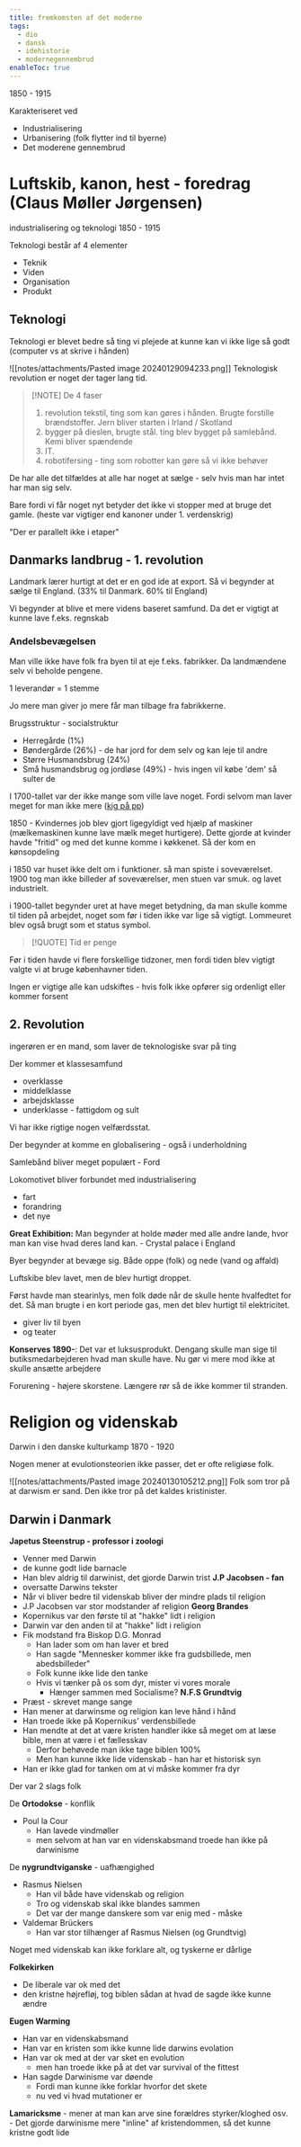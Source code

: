 ```yaml
---
title: fremkomsten af det moderne
tags:
  - dio
  - dansk
  - idehistorie
  - modernegennembrud
enableToc: true
---
```

1850 - 1915

Karakteriseret ved
 - Industrialisering
 - Urbanisering (folk flytter ind til byerne)
 - Det moderene gennembrud

# Luftskib, kanon, hest - foredrag (Claus Møller Jørgensen)
industrialisering og teknologi 1850 - 1915

Teknologi består af 4 elementer
 - Teknik
 - Viden
 - Organisation
 - Produkt

## Teknologi
Teknologi er blevet bedre så ting vi plejede at kunne kan vi ikke lige så godt (computer vs at skrive i hånden)

![[notes/attachments/Pasted image 20240129094233.png]]
Teknologisk revolution er noget der tager lang tid.

> [!NOTE] De 4 faser
> 1. revolution tekstil, ting som kan gøres i hånden. Brugte forstille brændstoffer. Jern bliver starten i Irland / Skotland
> 2. bygger på dieslen, brugte stål. ting blev bygget på samlebånd. Kemi bliver spændende
> 3. IT. 
> 4. robotifersing - ting som robotter kan gøre så vi ikke behøver

De har alle det tilfældes at alle har noget at sælge - selv hvis man har intet har man sig selv.

Bare fordi vi får noget nyt betyder det ikke vi stopper med at bruge det gamle. (heste var vigtiger end kanoner under 1. verdenskrig)

"Der er parallelt ikke i etaper"

## Danmarks landbrug - 1. revolution
Landmark lærer hurtigt at det er en god ide at export. Så vi begynder at sælge til England. (33% til Danmark. 60% til England)

Vi begynder at blive et mere videns baseret samfund. Da det er vigtigt at kunne lave f.eks. regnskab

### Andelsbevægelsen
Man ville ikke have folk fra byen til at eje f.eks. fabrikker. Da landmændene selv vi beholde pengene. 

1 leverandør = 1 stemme

Jo mere man giver jo mere får man tilbage fra fabrikkerne.

Brugsstruktur - socialstruktur 
- Herregårde (1%) 
- Bøndergårde (26%) - de har jord for dem selv og kan leje til andre
- Større Husmandsbrug (24%) 
- Små husmandsbrug og jordløse (49%) - hvis ingen vil købe 'dem' så sulter de

I 1700-tallet var der ikke mange som ville lave noget. Fordi selvom man laver meget for man ikke mere ([kig på pp](https://aarhustech.itslearning.com/ContentArea/ContentArea.aspx?LocationType=1&LocationID=45103))

1850 - Kvindernes job blev gjort ligegyldigt ved hjælp af maskiner (mælkemaskinen kunne lave mælk meget hurtigere). Dette gjorde at kvinder havde "fritid" og med det kunne komme i køkkenet. Så der kom en kønsopdeling

i 1850 var huset ikke delt om i funktioner. så man spiste i soveværelset.
1900 tog man ikke billeder af soveværelser, men stuen var smuk. og lavet industrielt. 

i 1900-tallet begynder uret at have meget betydning, da man skulle komme til tiden på arbejdet, noget som før i tiden ikke var lige så vigtigt. Lommeuret blev også brugt som et status symbol.


> [!QUOTE] Tid er penge

Før i tiden havde vi flere forskellige tidzoner, men fordi tiden blev vigtigt valgte vi at bruge københavner tiden.

Ingen er vigtige alle kan udskiftes - hvis folk ikke opfører sig ordenligt eller kommer forsent

## 2. Revolution
ingerøren er en mand, som laver de teknologiske svar på ting

Der kommer et klassesamfund
- overklasse
- middelklasse
- arbejdsklasse
- underklasse - fattigdom og sult

Vi har ikke rigtige nogen velfærdsstat.

Der begynder at komme en globalisering - også i underholdning

Samlebånd bliver meget populært - Ford

Lokomotivet bliver forbundet med industrialisering 
- fart
- forandring
- det nye

**Great Exhibition:**
Man begynder at holde møder med alle andre lande, hvor man kan vise hvad deres land kan. - Crystal palace i England

Byer begynder at bevæge sig. Både oppe (folk) og nede (vand og affald)

Luftskibe blev lavet, men de blev hurtigt droppet.

Først havde man stearinlys, men folk døde når de skulle hente hvalfedtet for det. Så man brugte i en kort periode gas, men det blev hurtigt til elektricitet. 
- giver liv til byen 
- og teater

**Konserves 1890-**:
Det var et luksusprodukt. Dengang skulle man sige til butiksmedarbejderen hvad man skulle have. Nu gør vi mere mod ikke at skulle ansætte arbejdere

Forurening - højere skorstene. Længere rør så de ikke kommer til stranden.

# Religion og videnskab
Darwin i den danske kulturkamp 1870 - 1920

Nogen mener at evulotionsteorien ikke passer, det er ofte religiøse folk.

![[notes/attachments/Pasted image 20240130105212.png]]
Folk som tror på at darwism er sand. Den ikke tror på det kaldes kristinister. 

## Darwin i Danmark
 **Japetus Steenstrup - professor i zoologi**
- Venner med Darwin
- de kunne godt lide barnacle 
- Han blev aldrig til darwinist, det gjorde Darwin trist
**J.P Jacobsen - fan**
- oversatte Darwins tekster
- Når vi bliver bedre til videnskab bliver der mindre plads til religion
- J.P Jacobsen var stor modstander af religion
**Georg Brandes**
- Kopernikus var den første til at "hakke" lidt i religion
- Darwin var den anden til at "hakke" lidt i religion
- Fik modstand fra Biskop D.G. Monrad
	- Han lader som om han laver et bred
	- Han sagde "Mennesker kommer ikke fra gudsbillede, men abedsbilleder"
	- Folk kunne ikke lide den tanke
	- Hvis vi tænker på os som dyr, mister vi vores morale
		- Hænger sammen med Socialisme?
**N.F.S Grundtvig**
- Præst - skrevet mange sange
- Han mener at darwinsme og religion kan leve hånd i hånd
- Han troede ikke på Kopernikus' verdensbillede
- Han mendte at det at være kristen handler ikke så meget om at læse bible, men at være i et fællesskav
	- Derfor behøvede man ikke tage biblen 100%
	- Men han kunne ikke lide videnskab - han har et historisk syn
- Han er ikke glad for tanken om at vi måske kommer fra dyr

Der var 2 slags folk

De **Ortodokse** - konflik
- Poul la Cour
	- Han lavede vindmøller
	- men selvom at han var en videnskabsmand troede han ikke på darwinisme

De **nygrundtviganske** - uafhængighed
- Rasmus Nielsen
	- Han vil både have videnskab og religion
	- Tro og videnskab skal ikke blandes sammen
	- Det var der mange danskere som var enig med - måske
- Valdemar Brückers
	- Han var stor tilhænger af Rasmus Nielsen (og Grundtvig)


Noget med videnskab kan ikke forklare alt, og tyskerne er dårlige

**Folkekirken**
- De liberale var ok med det
- den kristne højrefløj, tog biblen sådan at hvad de sagde ikke kunne ændre

**Eugen Warming**
- Han var en videnskabsmand
- Han var en kristen som ikke kunne lide darwins evolation
- Han var ok med at der var sket en evolution
	- men han troede ikke på at det var survival of the fittest
- Han sagde Darwinisme var døende
	- Fordi man kunne ikke forklar hvorfor det skete 
	- nu ved vi hvad mutationer er

**Lamaricksme**
	- mener at man kan arve sine forældres styrker/kloghed osv.
	- Det gjorde darwinisme mere "inline" af kristendommen, så det kunne kristne godt lide


 
